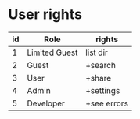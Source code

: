 # User rights

| id | Role          | rights      |
|----|---------------|-------------|
| 1  | Limited Guest | list dir    |
| 2  | Guest         | +search     |
| 3  | User          | +share      |
| 4  | Admin         | +settings   |
| 5  | Developer     | +see errors |
